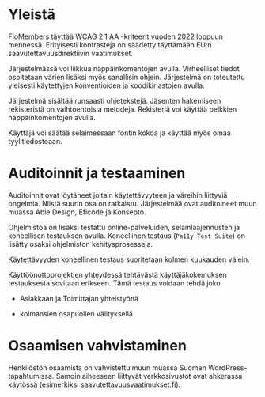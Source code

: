 # Yleistä

FloMembers täyttää WCAG 2.1 AA -kriteerit vuoden 2022 loppuun mennessä. Erityisesti kontrasteja on säädetty täyttämään EU:n saavutettavuusdirektiivin vaatimukset.

Järjestelmässä voi liikkua näppäinkomentojen avulla. Virheelliset tiedot osoitetaan värien lisäksi myös sanallisin ohjein. Järjestelmä on toteutettu yleisesti käytettyjen konventioiden ja koodikirjastojen avulla.

Järjestelmä sisältää runsaasti ohjetekstejä. Jäsenten hakemiseen rekisteristä on vaihtoehtoisia metodeja. Rekisteriä voi käyttää pelkkien näppäinkomentojen avulla.

Käyttäjä voi säätää selaimessaan fontin kokoa ja käyttää myös omaa tyylitiedostoaan.

# Auditoinnit ja testaaminen

Auditoinnit ovat löytäneet joitain käytettävyyteen ja väreihin liittyviä ongelmia. Niistä suurin osa on ratkaistu. Järjestelmää ovat auditoineet muun muassa Able Design, Eficode ja Konsepto.

Ohjelmistoa on lisäksi testattu online-palveluiden, selainlaajennusten ja koneellisen testauksen avulla. Koneellinen testaus (`Pa11y Test Suite`) on lisätty osaksi ohjelmiston kehitysprosesseja.

Käytettävyyden koneellinen testaus suoritetaan kolmen kuukauden välein.

Käyttöönottoprojektien yhteydessä tehtävästä käyttäjäkokemuksen testauksesta sovitaan erikseen. Tämä testaus voidaan tehdä joko

- Asiakkaan ja Toimittajan yhteistyönä

- kolmansien osapuolien välityksellä

# Osaamisen vahvistaminen

Henkilöstön osaamista on vahvistettu muun muassa Suomen WordPress-tapahtumissa. Samoin aiheeseen liittyvät verkkosivustot ovat ahkerassa käytössä (esimerkiksi saavutettavuusvaatimukset.fi).
